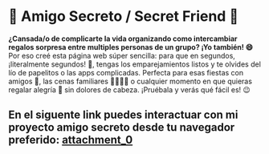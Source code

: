 # 🎁 Amigo Secreto / Secret Friend 🤫

**¿Cansada/o de complicarte la vida organizando como intercambiar regalos sorpresa entre multiples personas de un grupo? ¡Yo también! 😄**  Por eso creé esta página web súper sencilla: para que en segundos, ¡literalmente segundos! 🚀, tengas los emparejamientos listos y te olvides del lío de papelitos o las apps complicadas.  Perfecta para esas fiestas con amigos 🥳, las cenas familiares 👨‍👩‍👧‍👦 o cualquier momento en que quieras regalar alegría 💝 sin dolores de cabeza.  ¡Pruébala y verás qué fácil es! 😉

En el siguente link puedes interactuar con mi proyecto amigo secreto desde tu navegador preferido:
[attachment_0](https://alfredogibson.github.io/amigo-secreto/)
---
